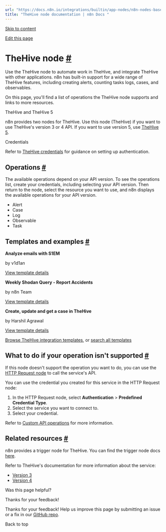 ```yaml
---
url: "https://docs.n8n.io/integrations/builtin/app-nodes/n8n-nodes-base.thehive/"
title: "TheHive node documentation | n8n Docs "
---
```


[Skip to content](https://docs.n8n.io/integrations/builtin/app-nodes/n8n-nodes-base.thehive/#thehive-node)

[Edit this page](https://github.com/n8n-io/n8n-docs/edit/main/docs/integrations/builtin/app-nodes/n8n-nodes-base.thehive.md "Edit this page")

# TheHive node [\#](https://docs.n8n.io/integrations/builtin/app-nodes/n8n-nodes-base.thehive/\#thehive-node "Permanent link")

Use the TheHive node to automate work in TheHive, and integrate TheHive with other applications. n8n has built-in support for a wide range of TheHive features, including creating alerts, counting tasks logs, cases, and observables.

On this page, you'll find a list of operations the TheHive node supports and links to more resources.

TheHive and TheHive 5

n8n provides two nodes for TheHive. Use this node (TheHive) if you want to use TheHive's version 3 or 4 API. If you want to use version 5, use [TheHive 5](https://docs.n8n.io/integrations/builtin/app-nodes/n8n-nodes-base.thehive5/).

Credentials

Refer to [TheHive credentials](https://docs.n8n.io/integrations/builtin/credentials/thehive/) for guidance on setting up authentication.

## Operations [\#](https://docs.n8n.io/integrations/builtin/app-nodes/n8n-nodes-base.thehive/\#operations "Permanent link")

The available operations depend on your API version. To see the operations list, create your credentials, including selecting your API version. Then return to the node, select the resource you want to use, and n8n displays the available operations for your API version.

- Alert
- Case
- Log
- Observable
- Task

## Templates and examples [\#](https://docs.n8n.io/integrations/builtin/app-nodes/n8n-nodes-base.thehive/\#templates-and-examples "Permanent link")

**Analyze emails with S1EM**

by v1d1an

[View template details](https://n8n.io/workflows/1602-analyze-emails-with-s1em/)

**Weekly Shodan Query - Report Accidents**

by n8n Team

[View template details](https://n8n.io/workflows/1977-weekly-shodan-query-report-accidents/)

**Create, update and get a case in TheHive**

by Harshil Agrawal

[View template details](https://n8n.io/workflows/808-create-update-and-get-a-case-in-thehive/)

[Browse TheHive integration templates](https://n8n.io/integrations/thehive/), or [search all templates](https://n8n.io/workflows/)

## What to do if your operation isn't supported [\#](https://docs.n8n.io/integrations/builtin/app-nodes/n8n-nodes-base.thehive/\#what-to-do-if-your-operation-isnt-supported "Permanent link")

If this node doesn't support the operation you want to do, you can use the [HTTP Request node](https://docs.n8n.io/integrations/builtin/core-nodes/n8n-nodes-base.httprequest/) to call the service's API.

You can use the credential you created for this service in the HTTP Request node:

1. In the HTTP Request node, select **Authentication** \> **Predefined Credential Type**.
2. Select the service you want to connect to.
3. Select your credential.

Refer to [Custom API operations](https://docs.n8n.io/integrations/custom-operations/) for more information.

## Related resources [\#](https://docs.n8n.io/integrations/builtin/app-nodes/n8n-nodes-base.thehive/\#related-resources "Permanent link")

n8n provides a trigger node for TheHive. You can find the trigger node docs [here](https://docs.n8n.io/integrations/builtin/trigger-nodes/n8n-nodes-base.thehivetrigger/).

Refer to TheHive's documentation for more information about the service:

- [Version 3](https://docs.thehive-project.org/thehive/legacy/thehive3/api/)
- [Version 4](https://docs.thehive-project.org/cortex/api/api-guide/)

Was this page helpful?






Thanks for your feedback!






Thanks for your feedback! Help us improve this page by submitting an issue or a fix in our [GitHub repo](https://github.com/n8n-io/n8n-docs).


Back to top